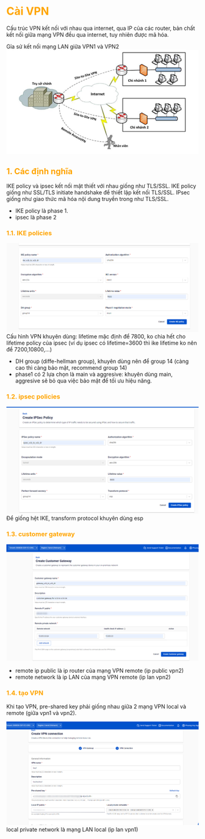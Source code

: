 <h1 style="color:orange">Cài VPN</h1>
Cấu trúc VPN kết nối với nhau qua internet, qua IP của các router, bản chất kết nối giữa mạng VPN đều qua internet, tuy nhiên được mã hóa.

Gỉa sử kết nối mạng LAN giữa VPN1 và VPN2
![vpn1](../img/vpn1.png)<br>
<h2 style="color:orange">1. Các định nghĩa</h2>
IKE policy và ipsec kết nối mật thiết với nhau giống như TLS/SSL. IKE policy giống như SSL/TLS initiate handshake để thiết lập kết nối TLS/SSL. IPsec giống như giao thức mã hóa nội dung truyền trong như TLS/SSL.

- IKE policy là phase 1.
- ipsec là phase 2
<h3 style="color:orange">1.1. IKE policies</h3>

![vpn2](../img/vpn2.png)<br>
Cấu hình VPN khuyên dùng: lifetime mặc định để 7800, ko chia hết cho lifetime policy của ipsec (ví dụ ipsec có lifetime=3600 thì ike lifetime ko nên để 7200,10800,...)
- DH group (diffe-hellman group), khuyên dùng nên để group 14 (càng cao thì càng bảo mật, recommend group 14)
- phase1 có 2 lựa chọn là main và aggresive: khuyên dùng main, aggresive sẽ bỏ qua việc bảo mật để tối ưu hiệu năng.
<h3 style="color:orange">1.2. ipsec policies</h3>

![vpn3](../img/vpn3.png)<br>
Để giống hệt IKE, transform protocol khuyên dùng esp
<h3 style="color:orange">1.3. customer gateway</h3>

![vpn4](../img/vpn4.png)<br>
- remote ip public là ip router của mạng VPN remote (ip public vpn2)
- remote network là ip LAN của mạng VPN remote (ip lan vpn2)
<h3 style="color:orange">1.4. tạo VPN</h3>
Khi tạo VPN, pre-shared key phải giống nhau giữa 2 mạng VPN local và remote (giữa vpn1 và vpn2).

![vpn5](../img/vpn5.png)<br>
local private network là mạng LAN local (ip lan vpn1)